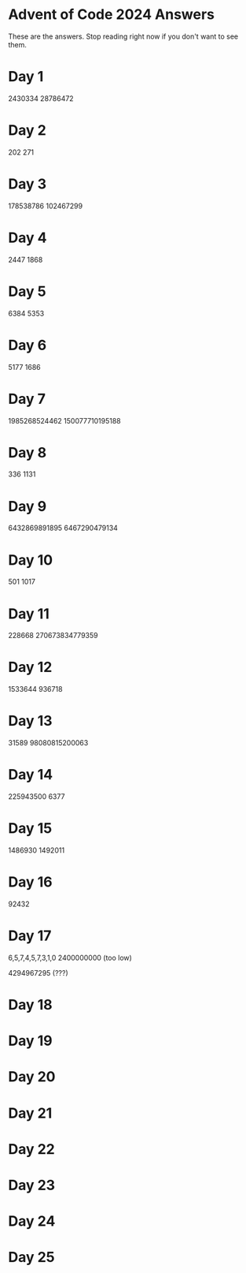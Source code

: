 # Advent of Code 2024 Answers

These are the answers. Stop reading right now if you don't want to see them.

# Day 1
2430334
28786472

# Day 2
202
271

# Day 3
178538786
102467299

# Day 4
2447
1868

# Day 5
6384
5353

# Day 6
5177
1686

# Day 7
1985268524462
150077710195188

# Day 8
336
1131

# Day 9
6432869891895
6467290479134

# Day 10
501
1017

# Day 11
228668
270673834779359

# Day 12
1533644
936718

# Day 13
31589
98080815200063

# Day 14
225943500
6377

# Day 15
1486930
1492011

# Day 16
92432

# Day 17
6,5,7,4,5,7,3,1,0
2400000000 (too low)

4294967295 (???)

# Day 18


# Day 19


# Day 20


# Day 21


# Day 22


# Day 23


# Day 24


# Day 25